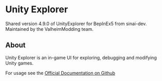 # Unity Explorer

Shared version 4.9.0 of UnityExplorer for BepInEx5 from sinai-dev.
Maintained by the ValheimModding team.

## About

Unity Explorer is an in-game UI for exploring, debugging and modifying Unity games.

For usage see the [Official Documentation on Github](https://github.com/sinai-dev/UnityExplorer)
